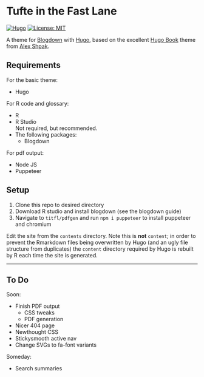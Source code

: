# Tufte in the Fast Lane

[![Hugo](https://img.shields.io/badge/hugo-0.65-blue.svg)](https://gohugo.io)
[![License: MIT](https://img.shields.io/badge/License-MIT-blue.svg)](LICENSE)

A theme for [Blogdown](https://bookdown.org/yihui/blogdown/) with [Hugo](https://gohugo.io), based on the excellent [Hugo Book](https://github.com/alex-shpak/hugo-book) theme from [Alex Shpak](https://github.com/alex-shpak).

## Requirements
For the basic theme:
* Hugo


For R code and glossary:
* R  
* R Studio  
Not required, but recommended.
* The following packages:
	* Blogdown


For pdf output:
* Node JS
* Puppeteer  

## Setup
1. Clone this repo to desired directory
2. Download R studio and install blogdown (see the blogdown guide)
3. Navigate to `titfl/pdfgen` and run `npm i puppeteer` to install puppeteer and chromium


Edit the site from the `contents` directory. Note this is **not** `content`; in order to prevent the Rmarkdown files being overwritten by Hugo (and an ugly file structure from duplicates) the `content` directory required by Hugo is rebuilt by R each time the site is generated.


---

## To Do
Soon:
* Finish PDF output
	* CSS tweaks
	* PDF generation
* Nicer 404 page
* Newthought CSS
* Stickysmooth active nav
* Change SVGs to fa-font variants

Someday:
* Search summaries